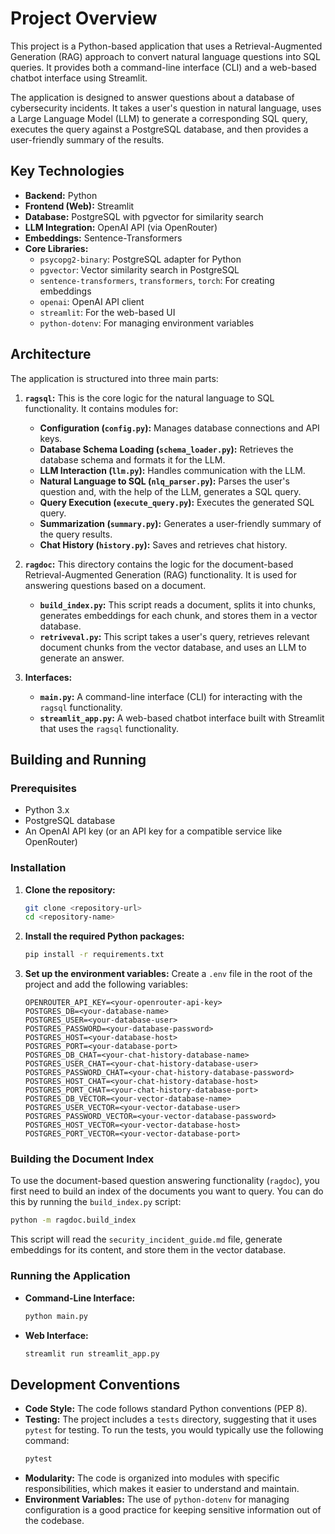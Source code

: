 # Project Overview

This project is a Python-based application that uses a Retrieval-Augmented Generation (RAG) approach to convert natural language questions into SQL queries. It provides both a command-line interface (CLI) and a web-based chatbot interface using Streamlit.

The application is designed to answer questions about a database of cybersecurity incidents. It takes a user's question in natural language, uses a Large Language Model (LLM) to generate a corresponding SQL query, executes the query against a PostgreSQL database, and then provides a user-friendly summary of the results.

## Key Technologies

*   **Backend:** Python
*   **Frontend (Web):** Streamlit
*   **Database:** PostgreSQL with pgvector for similarity search
*   **LLM Integration:** OpenAI API (via OpenRouter)
*   **Embeddings:** Sentence-Transformers
*   **Core Libraries:**
    *   `psycopg2-binary`: PostgreSQL adapter for Python
    *   `pgvector`: Vector similarity search in PostgreSQL
    *   `sentence-transformers`, `transformers`, `torch`: For creating embeddings
    *   `openai`: OpenAI API client
    *   `streamlit`: For the web-based UI
    *   `python-dotenv`: For managing environment variables

## Architecture

The application is structured into three main parts:

1.  **`ragsql`:** This is the core logic for the natural language to SQL functionality. It contains modules for:
    *   **Configuration (`config.py`):** Manages database connections and API keys.
    *   **Database Schema Loading (`schema_loader.py`):** Retrieves the database schema and formats it for the LLM.
    *   **LLM Interaction (`llm.py`):** Handles communication with the LLM.
    *   **Natural Language to SQL (`nlq_parser.py`):** Parses the user's question and, with the help of the LLM, generates a SQL query.
    *   **Query Execution (`execute_query.py`):** Executes the generated SQL query.
    *   **Summarization (`summary.py`):** Generates a user-friendly summary of the query results.
    *   **Chat History (`history.py`):** Saves and retrieves chat history.

2.  **`ragdoc`:** This directory contains the logic for the document-based Retrieval-Augmented Generation (RAG) functionality. It is used for answering questions based on a document.
    *   **`build_index.py`:** This script reads a document, splits it into chunks, generates embeddings for each chunk, and stores them in a vector database.
    *   **`retriveval.py`:** This script takes a user's query, retrieves relevant document chunks from the vector database, and uses an LLM to generate an answer.

3.  **Interfaces:**
    *   **`main.py`:** A command-line interface (CLI) for interacting with the `ragsql` functionality.
    *   **`streamlit_app.py`:** A web-based chatbot interface built with Streamlit that uses the `ragsql` functionality.

## Building and Running

### Prerequisites

*   Python 3.x
*   PostgreSQL database
*   An OpenAI API key (or an API key for a compatible service like OpenRouter)

### Installation

1.  **Clone the repository:**
    ```bash
    git clone <repository-url>
    cd <repository-name>
    ```

2.  **Install the required Python packages:**
    ```bash
    pip install -r requirements.txt
    ```

3.  **Set up the environment variables:**
    Create a `.env` file in the root of the project and add the following variables:
    ```
    OPENROUTER_API_KEY=<your-openrouter-api-key>
    POSTGRES_DB=<your-database-name>
    POSTGRES_USER=<your-database-user>
    POSTGRES_PASSWORD=<your-database-password>
    POSTGRES_HOST=<your-database-host>
    POSTGRES_PORT=<your-database-port>
    POSTGRES_DB_CHAT=<your-chat-history-database-name>
    POSTGRES_USER_CHAT=<your-chat-history-database-user>
    POSTGRES_PASSWORD_CHAT=<your-chat-history-database-password>
    POSTGRES_HOST_CHAT=<your-chat-history-database-host>
    POSTGRES_PORT_CHAT=<your-chat-history-database-port>
    POSTGRES_DB_VECTOR=<your-vector-database-name>
    POSTGRES_USER_VECTOR=<your-vector-database-user>
    POSTGRES_PASSWORD_VECTOR=<your-vector-database-password>
    POSTGRES_HOST_VECTOR=<your-vector-database-host>
    POSTGRES_PORT_VECTOR=<your-vector-database-port>
    ```

### Building the Document Index

To use the document-based question answering functionality (`ragdoc`), you first need to build an index of the documents you want to query. You can do this by running the `build_index.py` script:

```bash
python -m ragdoc.build_index
```

This script will read the `security_incident_guide.md` file, generate embeddings for its content, and store them in the vector database.

### Running the Application

*   **Command-Line Interface:**
    ```bash
    python main.py
    ```

*   **Web Interface:**
    ```bash
    streamlit run streamlit_app.py
    ```

## Development Conventions

*   **Code Style:** The code follows standard Python conventions (PEP 8).
*   **Testing:** The project includes a `tests` directory, suggesting that it uses `pytest` for testing. To run the tests, you would typically use the following command:
    ```bash
    pytest
    ```
*   **Modularity:** The code is organized into modules with specific responsibilities, which makes it easier to understand and maintain.
*   **Environment Variables:** The use of `python-dotenv` for managing configuration is a good practice for keeping sensitive information out of the codebase.
